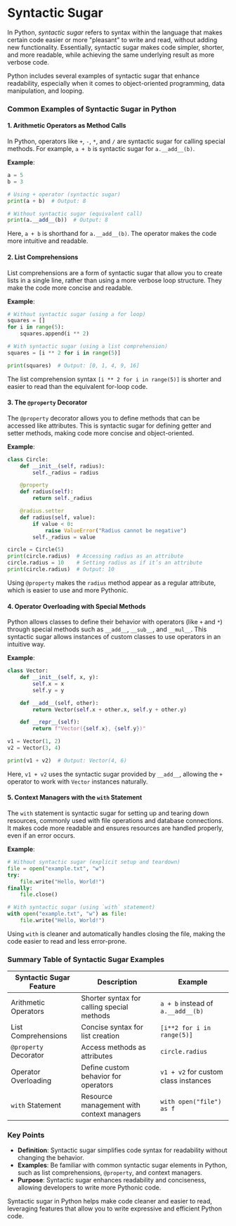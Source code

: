 # Syntactic Sugar
In Python, *syntactic sugar* refers to syntax within the language that makes certain code easier or more "pleasant" to write and read, without adding new functionality. Essentially, syntactic sugar makes code simpler, shorter, and more readable, while achieving the same underlying result as more verbose code.

Python includes several examples of syntactic sugar that enhance readability, especially when it comes to object-oriented programming, data manipulation, and looping.

### Common Examples of Syntactic Sugar in Python

#### 1. **Arithmetic Operators as Method Calls**

In Python, operators like `+`, `-`, `*`, and `/` are syntactic sugar for calling special methods. For example, `a + b` is syntactic sugar for `a.__add__(b)`.

**Example**:
```python
a = 5
b = 3

# Using + operator (syntactic sugar)
print(a + b)  # Output: 8

# Without syntactic sugar (equivalent call)
print(a.__add__(b))  # Output: 8
```

Here, `a + b` is shorthand for `a.__add__(b)`. The operator makes the code more intuitive and readable.

#### 2. **List Comprehensions**

List comprehensions are a form of syntactic sugar that allow you to create lists in a single line, rather than using a more verbose loop structure. They make the code more concise and readable.

**Example**:
```python
# Without syntactic sugar (using a for loop)
squares = []
for i in range(5):
    squares.append(i ** 2)

# With syntactic sugar (using a list comprehension)
squares = [i ** 2 for i in range(5)]

print(squares)  # Output: [0, 1, 4, 9, 16]
```

The list comprehension syntax `[i ** 2 for i in range(5)]` is shorter and easier to read than the equivalent for-loop code.

#### 3. **The `@property` Decorator**

The `@property` decorator allows you to define methods that can be accessed like attributes. This is syntactic sugar for defining getter and setter methods, making code more concise and object-oriented.

**Example**:
```python
class Circle:
    def __init__(self, radius):
        self._radius = radius

    @property
    def radius(self):
        return self._radius

    @radius.setter
    def radius(self, value):
        if value < 0:
            raise ValueError("Radius cannot be negative")
        self._radius = value

circle = Circle(5)
print(circle.radius)  # Accessing radius as an attribute
circle.radius = 10    # Setting radius as if it’s an attribute
print(circle.radius)  # Output: 10
```

Using `@property` makes the `radius` method appear as a regular attribute, which is easier to use and more Pythonic.

#### 4. **Operator Overloading with Special Methods**

Python allows classes to define their behavior with operators (like `+` and `*`) through special methods such as `__add__`, `__sub__`, and `__mul__`. This syntactic sugar allows instances of custom classes to use operators in an intuitive way.

**Example**:
```python
class Vector:
    def __init__(self, x, y):
        self.x = x
        self.y = y

    def __add__(self, other):
        return Vector(self.x + other.x, self.y + other.y)

    def __repr__(self):
        return f"Vector({self.x}, {self.y})"

v1 = Vector(1, 2)
v2 = Vector(3, 4)

print(v1 + v2)  # Output: Vector(4, 6)
```

Here, `v1 + v2` uses the syntactic sugar provided by `__add__`, allowing the `+` operator to work with `Vector` instances naturally.

#### 5. **Context Managers with the `with` Statement**

The `with` statement is syntactic sugar for setting up and tearing down resources, commonly used with file operations and database connections. It makes code more readable and ensures resources are handled properly, even if an error occurs.

**Example**:
```python
# Without syntactic sugar (explicit setup and teardown)
file = open("example.txt", "w")
try:
    file.write("Hello, World!")
finally:
    file.close()

# With syntactic sugar (using `with` statement)
with open("example.txt", "w") as file:
    file.write("Hello, World!")
```

Using `with` is cleaner and automatically handles closing the file, making the code easier to read and less error-prone.

### Summary Table of Syntactic Sugar Examples

| Syntactic Sugar Feature    | Description                                              | Example                                     |
|----------------------------|----------------------------------------------------------|---------------------------------------------|
| Arithmetic Operators       | Shorter syntax for calling special methods               | `a + b` instead of `a.__add__(b)`          |
| List Comprehensions        | Concise syntax for list creation                         | `[i**2 for i in range(5)]`                 |
| `@property` Decorator      | Access methods as attributes                             | `circle.radius`                             |
| Operator Overloading       | Define custom behavior for operators                     | `v1 + v2` for custom class instances       |
| `with` Statement           | Resource management with context managers                | `with open("file") as f`                   |

### Key Points

- **Definition**: Syntactic sugar simplifies code syntax for readability without changing the behavior.
- **Examples**: Be familiar with common syntactic sugar elements in Python, such as list comprehensions, `@property`, and context managers.
- **Purpose**: Syntactic sugar enhances readability and conciseness, allowing developers to write more Pythonic code.

Syntactic sugar in Python helps make code cleaner and easier to read, leveraging features that allow you to write expressive and efficient Python code.